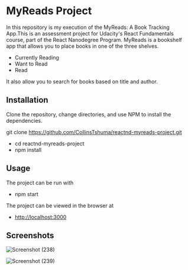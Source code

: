 # MyReads Project

In this repository is my execution of the MyReads: A Book Tracking App.This is an assessment project for Udacity's React Fundamentals course, part of the React Nanodegree Program. MyReads is a bookshelf app that allows you to place books in one of the three shelves. 

- Currently Reading
- Want to Read
- Read

It also allow you to search for books based on title and author.

##  Installation

Clone the repository, change directories, and use NPM to install the dependencies.


git clone https://github.com/CollinsTshuma/reactnd-myreads-project.git
- cd reactnd-myreads-project
- npm install

## Usage

The project can be run with

- npm start

The project can be viewed in the browser at

- [http://localhost:3000](http://localhost:3000)

## Screenshots
    
![Screenshot (238)](https://user-images.githubusercontent.com/62089415/140650192-faccde28-3d57-489b-aaa3-80552119e389.png)
    
![Screenshot (239)](https://user-images.githubusercontent.com/62089415/140650220-3820a04c-5f5e-4c3a-96e0-f1b8a1ae6bef.png)


